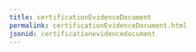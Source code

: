 ```yaml
---
title: certificationEvidenceDocument
permalink: certificationEvidenceDocument.html
jsonid: certificationevidencedocument
---
```

